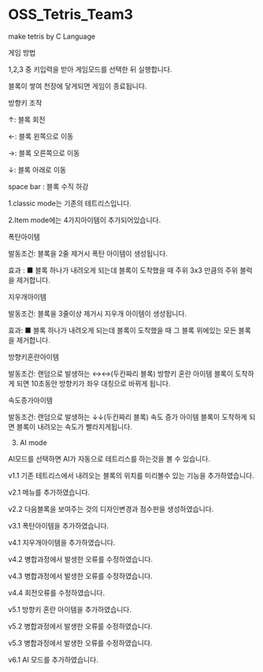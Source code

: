 # OSS_Tetris_Team3
make tetris by C Language

게임 방법

1,2,3 중 키입력을 받아 게임모드를 선택한 뒤 실행합니다.

블록이 쌓여 천장에 닿게되면 게임이 종료됩니다.

방향키 조작

↑: 블록 회전

←: 블록 왼쪽으로 이동

→: 블록 오른쪽으로 이동

↓: 블록 아래로 이동

space bar : 블록 수직 하강

1.classic mode는 기존의 테트리스입니다.

2.Item mode에는 4가지아이템이 추가되어있습니다.

폭탄아이템

발동조건: 블록을 2줄 제거시 폭탄 아이템이 생성됩니다.

효과 : ■ 블록 하나가 내려오게 되는데 블록이 도착했을 때 주위 3x3 만큼의 주위 블럭을 제거합니다.

지우개아이템

발동조건: 블록을 3줄이상 제거시 지우개 아이템이 생성됩니다.

효과: ■ 블록 하나가 내려오게 되는데 블록이 도착했을 때 그 블록 위에있는 모든 블록을 제거합니다.

방향키혼란아이템

발동조건: 랜덤으로 발생하는 ↔↔(두칸짜리 블록) 방향키 혼란 아이템 블록이 도착하게 되면 10초동안 방향키가 좌우 대칭으로 바뀌게 됩니다. 

속도증가아이템

발동조건: 랜덤으로 발생하는 ↓↓(두칸짜리 블록) 속도 증가 아이템 블록이 도착하게 되면 블록이 내려오는 속도가 빨라지게됩니다.

3. AI mode

AI모드를 선택하면 AI가 자동으로 테트리스를 하는것을 볼 수 있습니다.


v1.1 기존 테트리스에서 내려오는 블록의 위치를 미리볼수 있는 기능을 추가하였습니다.

v2.1 메뉴를 추가하였습니다.

v2.2 다음블록을 보여주는 것의 디자인변경과 점수판을 생성하였습니다. 

v3.1 폭탄아이템을 추가하였습니다.

v4.1 지우개아이템을 추가하였습니다.

v4.2 병합과정에서 발생한 오류를 수정하였습니다.

v4.3 병합과정에서 발생한 오류를 수정하였습니다.

v4.4 회전오류를 수정하였습니다.

v5.1 방향키 혼란 아이템을 추가하였습니다.

v5.2 병합과정에서 발생한 오류를 수정하였습니다.

v5.3 병합과정에서 발생한 오류를 수정하였습니다.

v6.1 AI 모드를 추가하였습니다.

